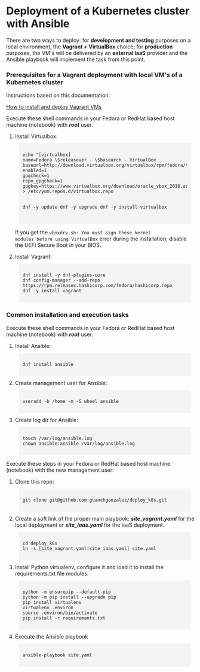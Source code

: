 <!--Repo Readme file in HTML format-->

<h1><b>Deployment of a Kubernetes cluster with Ansible</b></h1>

<p>There are two ways to deploy: for <b>development and testing</b> purposes on a local environment, the <b>Vagrant + VirtualBox</b> choice; for <b>production</b> purposes, the VM's will be delivered by an <b>external IaaS</b> provider and the Ansible playbook will implement the task from this point.</p>

<h3><b>Prerequisites for a Vagrant deployment with local VM's of a Kubernetes cluster</b></h3>

<p>Instructions based on this documentation:</p>

<p><a href="https://developer.hashicorp.com/vagrant/tutorials/getting-started/getting-started-index" title="Vagrant documentation">How to install and deploy Vagrant VMs</a></p>

<p>Execute these shell commands in your Fedora or RedHat based host machine (notebook) with <b><i>root</i></b> user.</p>

<ol>

  <li> Install Virtualbox:
    <div style="margin:10px;padding:10px;background-color:#f4f4f4;font-family: 'Courier New', Courier, monospace">
      <pre><code class="language-shell">echo "[virtualbox]
name=Fedora \$releasever - \$basearch - VirtualBox
baseurl=http://download.virtualbox.org/virtualbox/rpm/fedora/\$releasever/\$basearch
enabled=1
gpgcheck=1
repo_gpgcheck=1
gpgkey=https://www.virtualbox.org/download/oracle_vbox_2016.asc" > /etc/yum.repos.d/virtualbox.repo

dnf -y update
dnf -y upgrade
dnf -y install virtualbox</code></pre>
    </div>
    <p>If you get the <code>vboxdrv.sh: You must sign these kernel modules before using VirtualBox</code> error during the installation, disable the UEFI Secure Boot in your BIOS.</p>
  </li>

  <li> Install Vagrant:
    <div style="margin:10px;padding:10px;background-color:#f4f4f4;font-family: 'Courier New', Courier, monospace">
      <pre><code class="language-shell">dnf install -y dnf-plugins-core
dnf config-manager --add-repo https://rpm.releases.hashicorp.com/fedora/hashicorp.repo
dnf -y install vagrant</code></pre>
    </div>
  </li>

</ol>

<h3><b>Common installation and execution tasks</b></h3>

<p>Execute these shell commands in your Fedora or RedHat based host machine (notebook) with <b><i>root</i></b> user.</p>

<ol>

  <li> Install Ansible:
    <div style="margin:10px;padding:10px;background-color:#f4f4f4;font-family: 'Courier New', Courier, monospace">
      <pre><code class="language-shell">dnf install ansible</code></pre>
    </div>
  </li>

  <li> Create management user for Ansible:
    <div style="margin:10px;padding:10px;background-color:#f4f4f4;font-family: 'Courier New', Courier, monospace">
      <pre><code class="language-shell">useradd -b /home -m -G wheel ansible</code></pre>
    </div>
  </li>

  <li> Create log dir for Ansible:
    <div style="margin:10px;padding:10px;background-color:#f4f4f4;font-family: 'Courier New', Courier, monospace">
      <pre><code class="language-shell">touch /var/log/ansible.log
chown ansible:ansible /var/log/ansible.log</code></pre>
    </div>
  </li>

</ol>

<p>Execute these steps in your Fedora or RedHat based host machine (notebook) with the new management user:</p>

<ol>

  <li> Clone this repo:
    <div style="margin:10px;padding:10px;background-color:#f4f4f4;font-family: 'Courier New', Courier, monospace">
      <pre><code class="language-shell">git clone git@github.com:guanchgonzalez/deploy_k8s.git</code></pre>
    </div>
  </li>

<li> Create a soft link of the proper main playbook: <b><i>site_vagrant.yaml</i></b> for the local deployment or <b><i>site_iaas.yaml</i></b> for the IaaS deployment.
    <div style="margin:10px;padding:10px;background-color:#f4f4f4;font-family: 'Courier New', Courier, monospace">
      <pre><code class="language-shell">cd deploy_k8s
ln -s [site_vagrant.yaml|site_iaas.yaml] site.yaml</code></pre>
    </div>
  </li>  

  <li> Install Python virtualenv, configure it and load it to install the requirements.txt file modules:
    <div style="margin:10px;padding:10px;background-color:#f4f4f4;font-family: 'Courier New', Courier, monospace">
      <pre><code class="language-shell">python -m ensurepip --default-pip
python -m pip install --upgrade pip
pip install virtualenv
virtualenv .environ
source .environ/bin/activate
pip install -r requirements.txt</code></pre>
    </div>
  </li>

  <li> Execute the Ansible playbook
    <div style="margin:10px;padding:10px;background-color:#f4f4f4;font-family: 'Courier New', Courier, monospace">
      <pre><code class="language-shell">ansible-playbook site.yaml</code></pre>
    </div>
  </li>

</ol>

